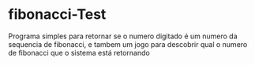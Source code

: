 # fibonacci-Test
Programa simples para retornar se o numero digitado é um numero da sequencia de fibonacci, e tambem um jogo para descobrir qual o numero de fibonacci que o sistema está retornando
